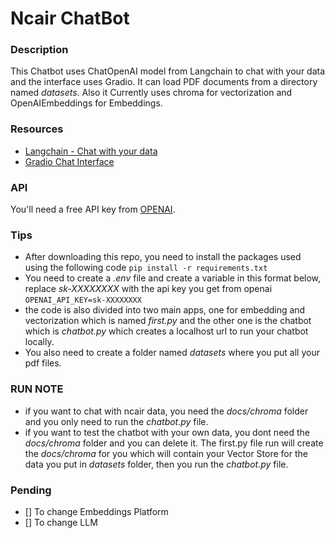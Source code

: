 # Ncair ChatBot

### Description

This Chatbot uses ChatOpenAI model from Langchain to chat with your data and the interface uses Gradio.
It can load PDF documents from a directory named _datasets_.
Also it Currently uses chroma for vectorization and OpenAIEmbeddings for Embeddings.

### Resources

- [Langchain - Chat with your data](https://www.deeplearning.ai/short-courses/langchain-chat-with-your-data/)
- [Gradio Chat Interface](https://www.gradio.app/guides/creating-a-custom-chatbot-with-blocks)

### API

You'll need a free API key from [OPENAI](https://platform.openai.com/account/api-keys).

### Tips

- After downloading this repo, you need to install the packages used using the following code
  `pip install -r requirements.txt`
- You need to create a _.env_ file and create a variable in this format below, replace _sk-XXXXXXXX_ with the api key you get from openai
  `OPENAI_API_KEY=sk-XXXXXXXX`
- the code is also divided into two main apps, one for embedding and vectorization which is named _first.py_ and the other one is the chatbot which is _chatbot.py_ which creates a localhost url to run your chatbot locally.
- You also need to create a folder named _datasets_ where you put all your pdf files.

### RUN NOTE

- if you want to chat with ncair data, you need the _docs/chroma_ folder and you only need to run the _chatbot.py_ file.
- if you want to test the chatbot with your own data, you dont need the _docs/chroma_ folder and you can delete it. The first.py file run will create the _docs/chroma_ for you which will contain your Vector Store for the data you put in _datasets_ folder, then you run the _chatbot.py_ file.

### Pending

- [] To change Embeddings Platform
- [] To change LLM
